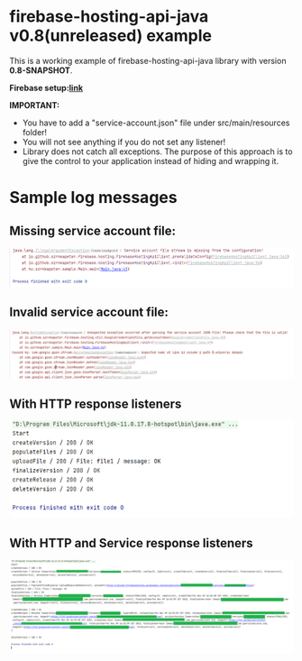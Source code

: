 # firebase-hosting-api-java v0.8(unreleased) example
This is a working example of firebase-hosting-api-java library with version **0.8-SNAPSHOT**.

**Firebase setup:[link](../../FIREBASE_SETUP.md)**

**IMPORTANT:**
- You have to add a "service-account.json" file under src/main/resources folder!
- You will not see anything if you do not set any listener!
- Library does not catch all exceptions. The purpose of this approach is to give the control to your application instead of hiding and wrapping it.

# Sample log messages

## Missing service account file:
![missing_service_account_file.png](assets/missing_service_account_file.png)

## Invalid service account file:
![invalid_service_account_file.png](assets/invalid_service_account_file.png)

## With HTTP response listeners

![Example 1](assets/log_example.png)

## With HTTP and Service response listeners

![Example 2](assets/log_example2.png)
